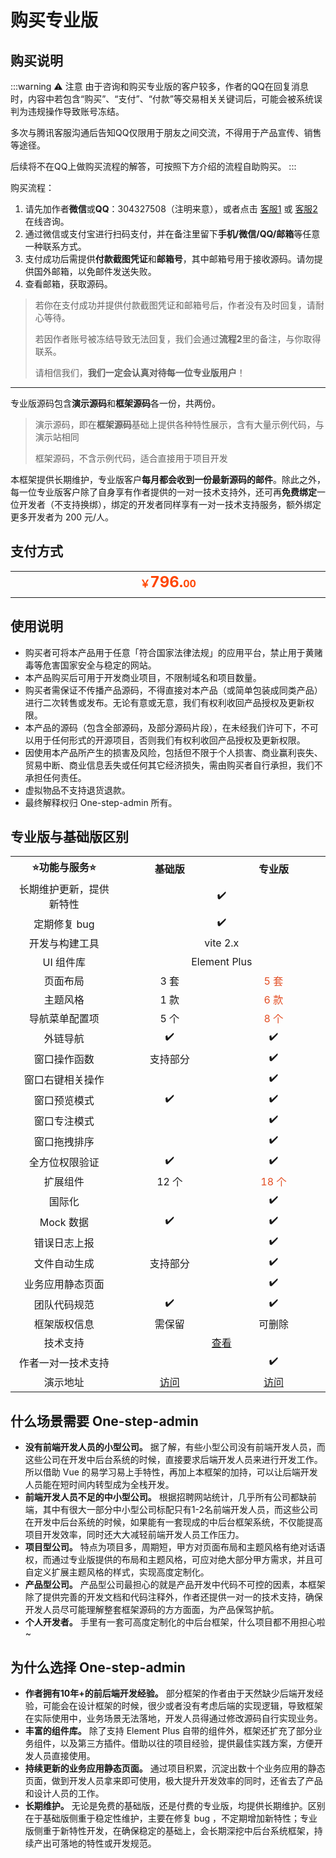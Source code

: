 # 购买专业版

## 购买说明

:::warning ⚠️ 注意
由于咨询和购买专业版的客户较多，作者的QQ在回复消息时，内容中若包含“购买”、“支付”、“付款”等交易相关关键词后，可能会被系统误判为违规操作导致账号冻结。

多次与腾讯客服沟通后告知QQ仅限用于朋友之间交流，不得用于产品宣传、销售等途径。

后续将不在QQ上做购买流程的解答，可按照下方介绍的流程自助购买。
:::

购买流程：

1. 请先加作者**微信**或**QQ**：304327508（注明来意），或者点击 [客服1](https://wpa.qq.com/msgrd?v=3&uin=304327508&site=qq&menu=yes) 或 [客服2](https://wpa.qq.com/msgrd?v=3&uin=61830631&site=qq&menu=yes) 在线咨询。
2. 通过微信或支付宝进行扫码支付，并在备注里留下**手机/微信/QQ/邮箱**等任意一种联系方式。
3. 支付成功后需提供**付款截图凭证**和**邮箱号**，其中邮箱号用于接收源码。请勿提供国外邮箱，以免邮件发送失败。
4. 查看邮箱，获取源码。

> 若你在支付成功并提供付款截图凭证和邮箱号后，作者没有及时回复，请耐心等待。
> 
> 若因作者账号被冻结导致无法回复，我们会通过**流程2**里的备注，与你取得联系。
> 
> 请相信我们，**我们一定会认真对待每一位专业版用户**！

---

专业版源码包含**演示源码**和**框架源码**各一份，共两份。

> 演示源码，即在**框架源码**基础上提供各种特性展示，含有大量示例代码，与演示站相同
> 
> 框架源码，不含示例代码，适合直接用于项目开发

本框架提供长期维护，专业版客户**每月都会收到一份最新源码的邮件**。除此之外，每一位专业版客户除了自身享有作者提供的一对一技术支持外，还可再**免费绑定**一位开发者（不支持换绑），绑定的开发者同样享有一对一技术支持服务，额外绑定更多开发者为 200 元/人。

## 支付方式

<table style="display: table; margin: 1rem auto;">
	<tr>
		<td colspan="2" align="center"><b style="color: #ff4400;">￥<span style="font-size: 24px;">796.</span>00</b></td>
	</tr>
	<tr>
		<td align="center">
			<img :src="$withBase('/qrcode-wechat.png')" width="200" />
		</td>
		<td align="center">
			<img :src="$withBase('/qrcode-alipay.png')" width="200" />
		</td>
	</tr>
</table>

## 使用说明

- 购买者可将本产品用于任意「符合国家法律法规」的应用平台，禁止用于黄赌毒等危害国家安全与稳定的网站。
- 本产品购买后可用于开发商业项目，不限制域名和项目数量。
- 购买者需保证不传播产品源码，不得直接对本产品（或简单包装成同类产品）进行二次转售或发布。无论有意或无意，我们有权利收回产品授权及更新权限。
- 本产品的源码（包含全部源码，及部分源码片段），在未经我们许可下，不可以用于任何形式的开源项目，否则我们有权利收回产品授权及更新权限。
- 因使用本产品所产生的损害及风险，包括但不限于个人损害、商业赢利丧失、贸易中断、商业信息丢失或任何其它经济损失，需由购买者自行承担，我们不承担任何责任。
- 虚拟物品不支持退货退款。
- 最终解释权归 One-step-admin 所有。

## 专业版与基础版区别

<table style="display: table; margin: 1rem auto;">
	<tr>
		<th width="200" align="center">⭐功能与服务⭐</th>
		<th width="200" align="center">基础版</th>
		<th width="200" align="center">专业版</th>
	</tr>
	<tr>
		<td align="center">长期维护更新，提供新特性</td>
		<td colspan="2" align="center">✔️</td>
	</tr>
	<tr>
		<td align="center">定期修复 bug</td>
		<td colspan="2" align="center">✔️</td>
	</tr>
	<tr>
		<td align="center">开发与构建工具</td>
		<td colspan="2" align="center">vite 2.x</td>
	</tr>
	<tr>
		<td align="center">UI 组件库</td>
		<td colspan="2" align="center">Element Plus</td>
	</tr>
	<tr>
		<td align="center">页面布局</td>
		<td align="center">3 套</td>
		<td align="center" style="color: #e34d22;">5 套</td>
	</tr>
	<tr>
		<td align="center">主题风格</td>
		<td align="center">1 款</td>
		<td align="center" style="color: #e34d22;">6 款</td>
	</tr>
	<tr>
		<td align="center">导航菜单配置项</td>
		<td align="center">5 个</td>
		<td align="center" style="color: #e34d22;">8 个</td>
	</tr>
	<tr>
		<td align="center">外链导航</td>
		<td align="center">✔️</td>
		<td align="center">✔️</td>
	</tr>
	<tr>
		<td align="center">窗口操作函数</td>
		<td align="center">支持部分</td>
		<td align="center">✔️</td>
	</tr>
	<tr>
		<td align="center">窗口右键相关操作</td>
		<td align="center"></td>
		<td align="center">✔️</td>
	</tr>
	<tr>
		<td align="center">窗口预览模式</td>
		<td align="center">✔️</td>
		<td align="center">✔️</td>
	</tr>
	<tr>
		<td align="center">窗口专注模式</td>
		<td align="center"></td>
		<td align="center">✔️</td>
	</tr>
	<tr>
		<td align="center">窗口拖拽排序</td>
		<td align="center"></td>
		<td align="center">✔️</td>
	</tr>
	<tr>
		<td align="center">全方位权限验证</td>
		<td align="center">✔️</td>
		<td align="center">✔️</td>
	</tr>
	<tr>
		<td align="center">扩展组件</td>
		<td align="center">12 个</td>
		<td align="center" style="color: #e34d22;">18 个</td>
	</tr>
	<tr>
		<td align="center">国际化</td>
		<td align="center"></td>
		<td align="center">✔️</td>
	</tr>
	<tr>
		<td align="center">Mock 数据</td>
		<td align="center">✔️</td>
		<td align="center">✔️</td>
	</tr>
	<tr>
		<td align="center">错误日志上报</td>
		<td align="center"></td>
		<td align="center">✔️</td>
	</tr>
	<tr>
		<td align="center">文件自动生成</td>
		<td align="center">支持部分</td>
		<td align="center">✔️</td>
	</tr>
	<tr>
		<td align="center">业务应用静态页面</td>
		<td align="center"></td>
		<td align="center">✔️</td>
	</tr>
	<tr>
		<td align="center">团队代码规范</td>
		<td align="center">✔️</td>
		<td align="center">✔️</td>
	</tr>
	<tr>
		<td align="center">框架版权信息</td>
		<td align="center">需保留</td>
		<td align="center">可删除</td>
	</tr>
	<tr>
		<td align="center">技术支持</td>
		<td colspan="4" align="center">
			<a href="support">查看</a>
		</td>
	</tr>
	<tr>
		<td align="center">作者一对一技术支持</td>
		<td align="center"></td>
		<td align="center">✔️</td>
	</tr>
	<tr>
		<td align="center">演示地址</td>
		<td align="center">
			<a href="basic" target="_blank">访问</a>
		</td>
		<td align="center">
			<a href="pro" target="_blank">访问</a>
		</td>
	</tr>
</table>

## 什么场景需要 One-step-admin

- **没有前端开发人员的小型公司。** 据了解，有些小型公司没有前端开发人员，而这些公司在开发中后台系统的时候，直接要求后端开发人员来进行开发工作。所以借助 Vue 的易学习易上手特性，再加上本框架的加持，可以让后端开发人员能在短时间内转型成为全栈开发。
- **前端开发人员不足的中小型公司。** 根据招聘网站统计，几乎所有公司都缺前端，其中有很大一部分中小型公司标配只有1-2名前端开发人员，而这些公司在开发中后台系统的时候，如果能有一套现成的中后台框架系统，不仅能提高项目开发效率，同时还大大减轻前端开发人员工作压力。
- **项目型公司。** 特点为项目多，周期短，甲方对页面布局和主题风格有绝对话语权，而通过专业版提供的布局和主题风格，可应对绝大部分甲方需求，并且可自定义扩展主题风格的样式，实现高度定制化。
- **产品型公司。** 产品型公司最担心的就是产品开发中代码不可控的因素，本框架除了提供完善的开发文档和代码注释外，作者还提供一对一的技术支持，确保开发人员尽可能理解整套框架源码的方方面面，为产品保驾护航。
- **个人开发者。** 手里有一套可高度定制化的中后台框架，什么项目都不用担心啦~

## 为什么选择 One-step-admin

- **作者拥有10年+的前后端开发经验。** 部分框架的作者由于天然缺少后端开发经验，可能会在设计框架的时候，很少或者没有考虑后端的实现逻辑，导致框架在实际使用中，业务场景无法落地，开发人员得通过修改源码自行实现业务。
- **丰富的组件库。** 除了支持 Element Plus 自带的组件外，框架还扩充了部分业务组件，以及第三方插件。借助以往的项目经验，提供最佳实践方案，方便开发人员直接使用。
- **持续更新的业务应用静态页面。** 通过项目积累，沉淀出数十个业务应用的静态页面，做到开发人员拿来即可使用，极大提升开发效率的同时，还省去了产品和设计人员的工作。
- **长期维护。** 无论是免费的基础版，还是付费的专业版，均提供长期维护。区别在于基础版侧重于稳定性维护，主要在修复 bug ，不定期增加新特性；专业版侧重于新特性开发，在确保稳定的基础上，会长期深挖中后台系统框架，持续产出可落地的特性或开发规范。